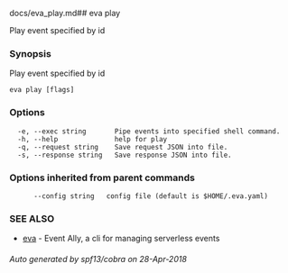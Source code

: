docs/eva_play.md## eva play

Play event specified by id

### Synopsis

Play event specified by id

```
eva play [flags]
```

### Options

```
  -e, --exec string       Pipe events into specified shell command.
  -h, --help              help for play
  -q, --request string    Save request JSON into file.
  -s, --response string   Save response JSON into file.
```

### Options inherited from parent commands

```
      --config string   config file (default is $HOME/.eva.yaml)
```

### SEE ALSO

* [eva](eva.md)	 - Event Ally, a cli for managing serverless events

###### Auto generated by spf13/cobra on 28-Apr-2018
